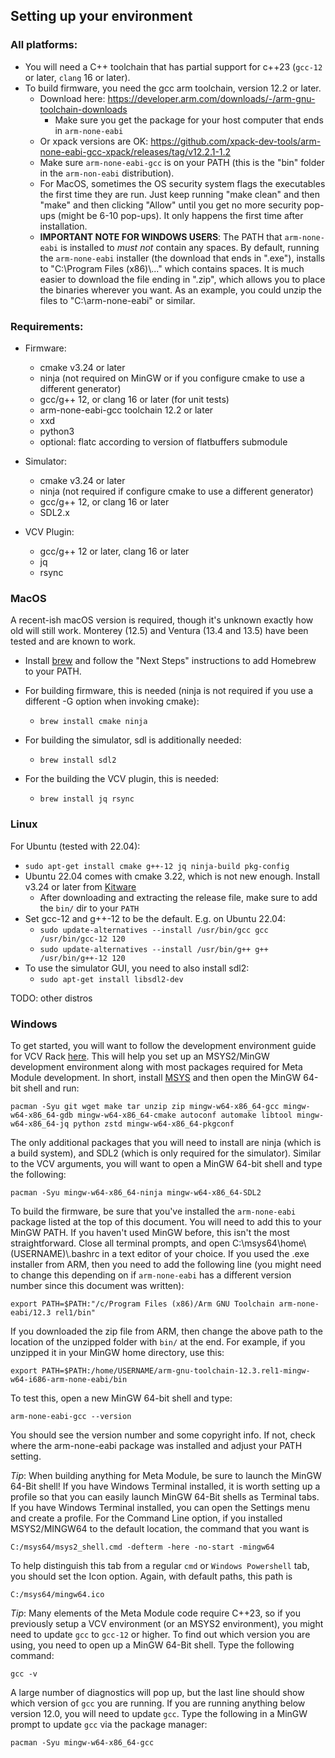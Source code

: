 ## Setting up your environment

### All platforms:
- You will need a C++ toolchain that has partial support for c++23 (`gcc-12` or later, `clang` 16 or later).
- To build firmware, you need the gcc arm toolchain, version 12.2 or later.
  - Download here: https://developer.arm.com/downloads/-/arm-gnu-toolchain-downloads
    - Make sure you get the package for your host computer that ends in `arm-none-eabi`
  - Or xpack versions are OK: https://github.com/xpack-dev-tools/arm-none-eabi-gcc-xpack/releases/tag/v12.2.1-1.2
  - Make sure `arm-none-eabi-gcc` is on your PATH (this is the "bin" folder in
    the `arm-non-eabi` distribution).
  - For MacOS, sometimes the OS security system flags the executables the first
    time they are run. Just keep running "make clean" and then "make" and then
    clicking "Allow" until you get no more security pop-ups (might be 6-10
    pop-ups). It only happens the first time after installation.
  - **IMPORTANT NOTE FOR WINDOWS USERS**: The PATH that `arm-none-eabi` is
    installed to *must not* contain any spaces. By default, running the
    `arm-none-eabi` installer (the download that ends in ".exe"), installs to
    "C:\Program Files (x86)\\..." which contains spaces. It is much easier to
    download the file ending in ".zip", which allows you to place the
    binaries wherever you want. As an example, you could unzip the files to
    "C:\arm-none-eabi" or similar.


### Requirements:

- Firmware:
  - cmake v3.24 or later
  - ninja (not required on MinGW or if you configure cmake to use a different generator) 
  - gcc/g++ 12, or clang 16 or later (for unit tests)
  - arm-none-eabi-gcc toolchain 12.2 or later
  - xxd
  - python3
  - optional: flatc according to version of flatbuffers submodule

- Simulator:
  - cmake v3.24 or later
  - ninja (not required if configure cmake to use a different generator)
  - gcc/g++ 12, or clang 16 or later
  - SDL2.x

- VCV Plugin:
  - gcc/g++ 12 or later, clang 16 or later
  - jq
  - rsync

### MacOS

A recent-ish macOS version is required, though it's unknown exactly how old will still work.
Monterey (12.5) and Ventura (13.4 and 13.5) have been tested and are known to work.

 - Install [brew](https://brew.sh) and follow the "Next Steps" instructions to add Homebrew to your PATH.

 - For building firmware, this is needed (ninja is not required if you use a different -G option when invoking cmake):
   - `brew install cmake ninja`

 - For building the simulator, sdl is additionally needed:
   - `brew install sdl2`

 - For the building the VCV plugin, this is needed:
   - `brew install jq rsync`

### Linux
For Ubuntu (tested with 22.04):

 - `sudo apt-get install cmake g++-12 jq ninja-build pkg-config`
 - Ubuntu 22.04 comes with cmake 3.22, which is not new enough. Install v3.24 or later from [Kitware](https://github.com/Kitware/CMake/releases)
   - After downloading and extracting the release file, make sure to add the `bin/` dir to your `PATH`  
 - Set gcc-12 and g++-12 to be the default. E.g. on Ubuntu 22.04: 
   - `sudo update-alternatives --install /usr/bin/gcc gcc /usr/bin/gcc-12 120`
   - `sudo update-alternatives --install /usr/bin/g++ g++ /usr/bin/g++-12 120`
 - To use the simulator GUI, you need to also install sdl2:
   - `sudo apt-get install libsdl2-dev`

TODO: other distros
 
### Windows

To get started, you will want to follow the development environment guide for
VCV Rack [here](https://vcvrack.com/manual/Building#Windows). This will help
you set up an MSYS2/MinGW development environment along with most packages
required for Meta Module development. In short, install [MSYS](http://www.msys2.org/)
and then open the MinGW 64-bit shell and run:

```
pacman -Syu git wget make tar unzip zip mingw-w64-x86_64-gcc mingw-w64-x86_64-gdb mingw-w64-x86_64-cmake autoconf automake libtool mingw-w64-x86_64-jq python zstd mingw-w64-x86_64-pkgconf
```

The only additional packages that you will need to install are ninja (which is
a build system), and SDL2 (which is only required for the simulator). Similar
to the VCV arguments, you will want to open a MinGW 64-bit shell and type the
following:

```
pacman -Syu mingw-w64-x86_64-ninja mingw-w64-x86_64-SDL2

```

To build the firmware, be sure that you've installed the `arm-none-eabi`
package listed at the top of this document. You will need to add this to your
MinGW PATH. If you haven't used MinGW before, this isn't the most
straightforward. Close all terminal prompts, and open
C:\msys64\home\\(USERNAME)\\.bashrc in a text editor of your choice. If you
used the .exe installer from ARM, then you need
to add the following line (you might need to change this depending on if
`arm-none-eabi` has a different version number since this document was
written):

```
export PATH=$PATH:"/c/Program Files (x86)/Arm GNU Toolchain arm-none-eabi/12.3 rel1/bin"
```

If you downloaded the zip file from ARM, then change the above path to the 
location of the unzipped folder with `bin/` at the end. For example, if you
unzipped it in your MinGW home directory, use this:

```
export PATH=$PATH:/home/USERNAME/arm-gnu-toolchain-12.3.rel1-mingw-w64-i686-arm-none-eabi/bin
```

To test this, open a new MinGW 64-bit shell and type:

```
arm-none-eabi-gcc --version
```

You should see the version number and some copyright info. If not, check where
the arm-none-eabi package was installed and adjust your PATH setting.

*Tip*: When building anything for Meta Module, be sure to launch the MinGW 64-Bit
shell! If you have Windows Terminal installed, it is worth setting up a profile
so that you can easily launch MinGW 64-Bit shells as Terminal tabs. If you have
Windows Terminal installed, you can open the Settings menu and create a
profile. For the Command Line option, if you installed MSYS2/MINGW64 to the
default location, the command that you want is 

```
C:/msys64/msys2_shell.cmd -defterm -here -no-start -mingw64
```

To help distinguish this tab from a regular `cmd` or `Windows Powershell` tab,
you should set the Icon option. Again, with default paths, this path is

```
C:/msys64/mingw64.ico
```

*Tip*: Many elements of the Meta Module code require C++23, so if you previously setup
a VCV environment (or an MSYS2 environment), you might need to update `gcc` to
`gcc-12` or higher. To find out which version you are using, you need to open
up a MinGW 64-Bit shell. Type the following command:

```
gcc -v
```

A large number of diagnostics will pop up, but the last line should show which
version of `gcc` you are running. If you are running anything below version
12.0, you will need to update `gcc`. Type the following in a MinGW prompt to
update `gcc` via the package manager:

```
pacman -Syu mingw-w64-x86_64-gcc
```

